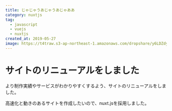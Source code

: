 ```yaml
---
title: じゃじゃうあじゃうあじゃああ
category: nuxtjs
tag:
  - javascript
  - vuejs
  - nuxtjs
created_at: 2019-05-27
image: https://t4traw.s3-ap-northeast-1.amazonaws.com/dropshare/y6LDZdyrWzz31uBuWlhyoS4hGKfnWsAh.png
---
```

# サイトのリニューアルをしました

より制作実績やサービスがわかりやすくするよう、サイトのリニューアルをしました。

高速化と動きのあるサイトを作成したいので、nuxt.jsを採用しました。
